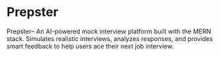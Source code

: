 # Prepster
Prepster– An AI-powered mock interview platform built with the MERN stack. Simulates realistic interviews, analyzes responses, and provides smart feedback to help users ace their next job interview.
